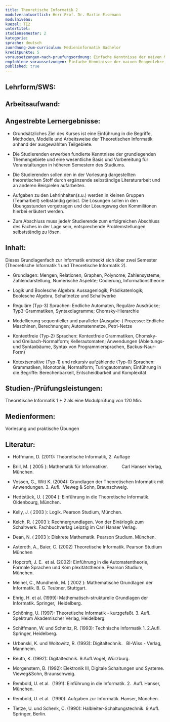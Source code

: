 ```yaml
---
title: Theoretische Informatik 2
modulverantwortlich: Herr Prof. Dr. Martin Eisemann
modulniveau:
kuezel: TI2
untertitel:
studiensemester: 2
kategorie:
sprache: deutsch
zuordnung-zum-curriculum: Medieninformatik Bachelor
kreditpunkte: 5
voraussetzungen-nach-pruefungsordnung: Einfache Kenntnisse der naiven Mengenlehre, wie sie in der Schule vermittelt und bei der mathematischen Begriffsbildung verwendet werden.
empfohlene-voraussetzungen: Einfache Kenntnisse der naiven Mengenlehre, wie sie in der Schule vermittelt und bei der mathematischen Begriffsbildung verwendet werden.
published: true
---
```


## Lehrform/SWS:


## Arbeitsaufwand:

## Angestrebte Lernergebnisse:
- Grundsätzliches Ziel des Kurses ist eine Einführung in die Begriffe, Methoden, Modelle und Arbeitsweise der Theoretischen Informatik anhand der ausgewählten Teilgebiete.

- Die Studierenden erwerben fundierte Kenntnisse der grundlegenden Themengebiete und eine wesentliche Basis und Vorbereitung für Veranstaltungen in höheren Semestern des Studiums.

- Die Studierenden sollen den in der Vorlesung dargestellten theoretischen Stoff durch ergänzende selbständige Literaturarbeit und an anderen Beispielen aufarbeiten.

- Aufgaben zu den Lehrinhalten(s.u.) werden in kleinen Gruppen (Teamarbeit) selbständig gelöst. Die Lösungen sollen in den Übungsstunden vorgetragen und der Lösungsweg den Kommilitonen hierbei erläutert werden.

- Zum Abschluss muss jede/r Studierende zum erfolgreichen Abschluss des Faches in der Lage sein, entsprechende Problemstellungen selbstständig zu lösen.

## Inhalt:
Dieses Grundlagenfach zur Informatik erstreckt sich über zwei Semester (Theoretische Informatik 1 und Theoretische Informatik 2).  




- Grundlagen: Mengen, Relationen, Graphen, Polynome; Zahlensysteme, Zahlendarstellung, Numerische Aspekte; Codierung, Informationstheorie

- Logik und Boolesche Algebra: Aussagenlogik; Prädikatenlogik; Boolesche Algebra, Schaltnetze und Schaltwerke

- Reguläre (Typ-3) Sprachen: Endliche Automaten, Reguläre Ausdrücke; Typ3-Grammatiken, Syntaxdiagramme; Chomsky-Hierarchie

- Modellierung sequentieller und paralleler (Ausgabe-) Prozesse: Endliche Maschinen, Berechnungen; Automatennetze, Petri-Netze

- Kontextfreie (Typ-2) Sprachen: Kontextfreie Grammatiken, Chomsky- und Greibach-Normalform; Kellerautomaten; Anwendungen (Ableitungs- und Syntaxbäume, Syntax von Programmiersprachen, Backus-Naur-Form)

- Kotextsensitive (Typ-1) und rekursiv aufzählende (Typ-0) Sprachen: Grammatiken, Monotonie, Normalform; Turingautomaten; Einführung in die Begriffe: Berechenbarkeit, Entscheidbarkeit und Komplexität

## Studien-/Prüfungsleistungen:
Theoretische Informatik 1 + 2 als eine Modulprüfung von 120 Min.

## Medienformen:
Vorlesung und praktische Übungen

## Literatur:
- Hoffmann, D. (2011): Theoretische Informatik, 2. Auflage





- Brill, M. ( 2005 ): Mathematik für Informatiker.           Carl Hanser Verlag, München.

- Vossen, G., Witt K. (2004): Grundlagen der Theoretischen Informatik mit Anwendungen. 3. Aufl.  Vieweg & Sohn, Braunschweig.

- Hedtstück, U. ( 2004 ): Einführung in die Theoretische Informatik. Oldenbourg, München.

- Kelly, J. ( 2003 ): Logik. Pearson Studium, München.

- Kelch, R. ( 2003 ): Rechnergrundlagen. Von der Binärlogik zum Schaltwerk. Fachbuchverlag Leipzig im Carl Hanser Verlag.

- Dean, N. ( 2003 ): Diskrete Mathematik. Pearson Studium. München.

- Asteroth, A., Baier, C. (2002) Theoretische Informatik. Pearson Studium München

- Hopcroft, J. E.  et al. (2002): Einführung in die Automatentheorie, Formale Sprachen und Kom plexitätstheorie. Pearson Studium, München.

- Meinel, C., Mundhenk, M. ( 2002 ): Mathematische Grundlagen der Informatik. B. G. Teubner, Stuttgart.

- Ehrig, H. et al. (1999): Mathematisch-strukturelle Grundlagen der Informatik. Springer,  Heidelberg.

- Schöning, U. (1997): Theoretische Informatik - kurzgefaßt. 3. Aufl. Spektrum Akademischer Verlag, Heidelberg.

- Schiffmann, W. und Schmitz, R. (1993): Technische Informatik 1. 2.Aufl. Springer, Heidelberg.

- Urbanski, K. und Woitowitz, R. (1993): Digitaltechnik.   BI-Wiss.- Verlag, Mannheim.

- Beuth, K. (1992): Digitaltechnik. 9.Aufl.Vogel, Würzburg.

- Morgenstern, B. (1992): Elektronik III, Digitale Schaltungen und Systeme. Vieweg&Sohn, Braunschweig.

- Rembold, U. et al.  (1991): Einführung in die Informatik. 2.  Aufl. Hanser, München.                               

- Rembold, U. et al.  (1990): Aufgaben zur Informatik. Hanser, München.

- Tietze, U. und Schenk, C. (1990): Halbleiter-Schaltungstechnik. 9.Aufl. Springer, Berlin.


